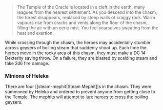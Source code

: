 > The Temple of the Oracle is located in a cleft in the earth, many leagues from the nearest settlement. As you descend into the chasm, the forest disappears, replaced by steep walls of craggy rock. Warm vapours rise from cracks and vents along the floor of the chasm, filling the air with an eerie mist. You feel yourselves sweating from the heat and exertion.

While crossing through the chasm, the heroes may accidentally stumble across geysers of boiling steam that suddenly shoot up. Each time the heroes move in the rocky area of this chasm, they must make a DC 14 Dexterity saving throw. On a failure, they are blasted by scalding steam and take 2d6 fire damage.

### Minions of Heleka
There are four [[steam-mephit|Steam Mephit]]s in the chasm. They were summoned by Heleka and ordered to prevent anyone from getting close to the Temple. The mephits will attempt to lure heroes to cross the boiling geysers.